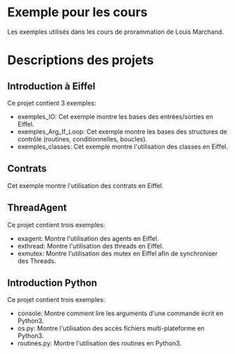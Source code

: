 Exemple pour les cours
======================

Les exemples utilisés dans les cours de prorammation de Louis Marchand.

Descriptions des projets
========================

Introduction à Eiffel
---------------------

Ce projet contient 3 exemples:

* exemples_IO: Cet exemple montre les bases des entrées/sorties en Eiffel.
* exemples_Arg_If_Loop: Cet exemple montre les bases des structures de contrôle (routines, conditionnelles, boucles).
* exemples_classes: Cet exemple montre l'utilisation des classes en Eiffel.

Contrats
--------

Cet exemple montre l'utilisation des contrats en Eiffel.

ThreadAgent
-----------

Ce projet contient trois exemples:

* exagent: Montre l'utilisation des agents en Eiffel.
* exthread: Montre l'utilisation des threads en Eiffel.
* exmutex: Montre l'utilisation des mutex en Eiffel afin de synchroniser des Threads.

Introduction Python
-------------------

Ce projet contient trois exemples:

* console: Montre comment lire les arguments d'une commande écrit en Python3.
* os.py: Montre l'utilisation des accès fichiers multi-plateforme en Python3.
* routines.py: Montre l'utilisation des routines en Python3.
